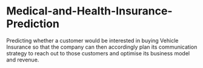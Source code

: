 # Medical-and-Health-Insurance-Prediction
Predicting whether a customer would be interested in buying Vehicle Insurance so that the company can then accordingly plan its communication strategy to reach out to those customers and optimise its business model and revenue.
